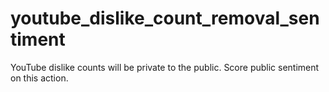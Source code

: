 # youtube_dislike_count_removal_sentiment
YouTube dislike counts will be private to the public.  Score public sentiment on this action.

